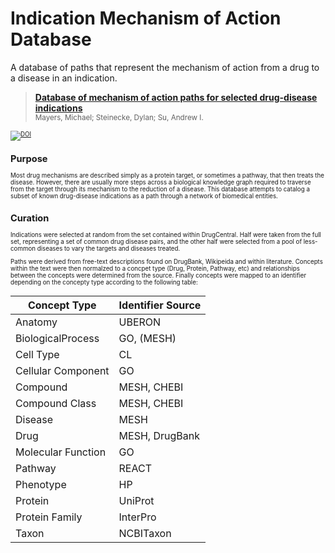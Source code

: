 # Indication Mechanism of Action Database
A database of paths that represent the mechanism of action from a drug to a disease in an indication.

> [**Database of mechanism of action paths for selected drug-disease indications**](https://zenodo.org/record/3515487)
<br><Small>Mayers, Michael; Steinecke, Dylan; Su, Andrew I.<small><br>

[![DOI](https://zenodo.org/badge/DOI/10.5281/zenodo.3515487.svg)](https://doi.org/10.5281/zenodo.3515487)

## Purpose

Most drug mechanisms are described simply as a protein target, or sometimes a pathway, that then treats the disease.
However, there are usually more steps across a biological knowledge graph required to traverse from the target through
its mechanism to the reduction of a disease.  This database attempts to catalog a subset of known drug-disease indications
as a path through a network of biomedical entities.

## Curation

Indications were selected at random from the set contained within DrugCentral. Half were taken from the full set, 
representing a set of common drug disease pairs, and the other half were selected from a pool of less-common diseases
to vary the targets and diseases treated. 

Paths were derived from free-text descriptions found on DrugBank, Wikipeida and within literature. Concepts within the 
text were then normalzed to a concpet type (Drug, Protein, Pathway, etc) and relationships between the concepts were
determined from the source. Finally concepts were mapped to an identifier depending on the concepty type according to 
the following table:

|Concept Type | Identifier Source|
|-------------|------------------|
|Anatomy      | UBERON           |
|BiologicalProcess | GO, (MESH)  |
|Cell Type    | CL               |
|Cellular Component | GO         |
|Compound     | MESH, CHEBI      |
|Compound Class | MESH, CHEBI    |
|Disease      | MESH             |
|Drug         | MESH, DrugBank   |
|Molecular Function | GO         |
|Pathway      | REACT            |
|Phenotype    | HP               | 
|Protein      | UniProt          |
|Protein Family | InterPro       |
|Taxon        | NCBITaxon        |

